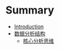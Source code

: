 # Summary

* [Introduction](README.md)
* [数据分析结构](chapter1.md)
  * [核心分析思维](chapter1/si-wei-duan-lian.md)

